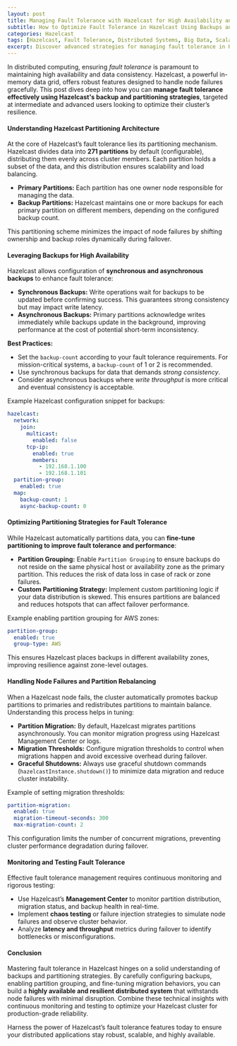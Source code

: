 ```yaml
---
layout: post  
title: Managing Fault Tolerance with Hazelcast for High Availability and Resilience  
subtitle: How to Optimize Fault Tolerance in Hazelcast Using Backups and Partitioning Techniques  
categories: Hazelcast  
tags: [Hazelcast, Fault Tolerance, Distributed Systems, Big Data, Scalability, Partitioning, Backups]  
excerpt: Discover advanced strategies for managing fault tolerance in Hazelcast by leveraging backups and partitioning. Enhance your distributed system's resilience and high availability with expert insights.  
---
```

In distributed computing, ensuring *fault tolerance* is paramount to maintaining high availability and data consistency. Hazelcast, a powerful in-memory data grid, offers robust features designed to handle node failures gracefully. This post dives deep into how you can **manage fault tolerance effectively using Hazelcast's backup and partitioning strategies**, targeted at intermediate and advanced users looking to optimize their cluster’s resilience.

#### Understanding Hazelcast Partitioning Architecture

At the core of Hazelcast’s fault tolerance lies its partitioning mechanism. Hazelcast divides data into **271 partitions** by default (configurable), distributing them evenly across cluster members. Each partition holds a subset of the data, and this distribution ensures scalability and load balancing.

- **Primary Partitions:** Each partition has one owner node responsible for managing the data.
- **Backup Partitions:** Hazelcast maintains one or more backups for each primary partition on different members, depending on the configured backup count.

This partitioning scheme minimizes the impact of node failures by shifting ownership and backup roles dynamically during failover.

#### Leveraging Backups for High Availability

Hazelcast allows configuration of **synchronous and asynchronous backups** to enhance fault tolerance:

- **Synchronous Backups:** Write operations wait for backups to be updated before confirming success. This guarantees strong consistency but may impact write latency.
- **Asynchronous Backups:** Primary partitions acknowledge writes immediately while backups update in the background, improving performance at the cost of potential short-term inconsistency.

**Best Practices:**

- Set the `backup-count` according to your fault tolerance requirements. For mission-critical systems, a `backup-count` of 1 or 2 is recommended.
- Use synchronous backups for data that demands *strong consistency*.
- Consider asynchronous backups where *write throughput* is more critical and eventual consistency is acceptable.

Example Hazelcast configuration snippet for backups:

```yaml
hazelcast:
  network:
    join:
      multicast:
        enabled: false
      tcp-ip:
        enabled: true
        members:
          - 192.168.1.100
          - 192.168.1.101
  partition-group:
    enabled: true
  map:
    backup-count: 1
    async-backup-count: 0
```

#### Optimizing Partitioning Strategies for Fault Tolerance

While Hazelcast automatically partitions data, you can **fine-tune partitioning to improve fault tolerance and performance**:

- **Partition Grouping:** Enable `Partition Grouping` to ensure backups do not reside on the same physical host or availability zone as the primary partition. This reduces the risk of data loss in case of rack or zone failures.
- **Custom Partitioning Strategy:** Implement custom partitioning logic if your data distribution is skewed. This ensures partitions are balanced and reduces hotspots that can affect failover performance.

Example enabling partition grouping for AWS zones:

```yaml
partition-group:
  enabled: true
  group-type: AWS
```

This ensures Hazelcast places backups in different availability zones, improving resilience against zone-level outages.

#### Handling Node Failures and Partition Rebalancing

When a Hazelcast node fails, the cluster automatically promotes backup partitions to primaries and redistributes partitions to maintain balance. Understanding this process helps in tuning:

- **Partition Migration:** By default, Hazelcast migrates partitions asynchronously. You can monitor migration progress using Hazelcast Management Center or logs.
- **Migration Thresholds:** Configure migration thresholds to control when migrations happen and avoid excessive overhead during failover.
- **Graceful Shutdowns:** Always use graceful shutdown commands (`hazelcastInstance.shutdown()`) to minimize data migration and reduce cluster instability.

Example of setting migration thresholds:

```yaml
partition-migration:
  enabled: true
  migration-timeout-seconds: 300
  max-migration-count: 2
```

This configuration limits the number of concurrent migrations, preventing cluster performance degradation during failover.

#### Monitoring and Testing Fault Tolerance

Effective fault tolerance management requires continuous monitoring and rigorous testing:

- Use Hazelcast’s **Management Center** to monitor partition distribution, migration status, and backup health in real-time.
- Implement **chaos testing** or failure injection strategies to simulate node failures and observe cluster behavior.
- Analyze **latency and throughput** metrics during failover to identify bottlenecks or misconfigurations.

#### Conclusion

Mastering fault tolerance in Hazelcast hinges on a solid understanding of backups and partitioning strategies. By carefully configuring backups, enabling partition grouping, and fine-tuning migration behaviors, you can build a **highly available and resilient distributed system** that withstands node failures with minimal disruption. Combine these technical insights with continuous monitoring and testing to optimize your Hazelcast cluster for production-grade reliability.

Harness the power of Hazelcast’s fault tolerance features today to ensure your distributed applications stay robust, scalable, and highly available.
